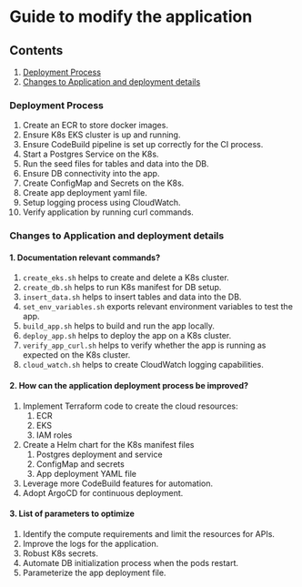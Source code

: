 # Guide to modify the application

## Contents
1. [Deployment Process](#deployment)
2. [Changes to Application and deployment details](#changes)


<a id="deployment"></a>
### Deployment Process

1. Create an ECR to store docker images.
2. Ensure K8s EKS cluster is up and running.
3. Ensure CodeBuild pipeline is set up correctly for the CI process.
4. Start a Postgres Service on the K8s.
5. Run the seed files for tables and data into the DB.
6. Ensure DB connectivity into the app.
7. Create ConfigMap and Secrets on the K8s.
8. Create app deployment yaml file.
9. Setup logging process using CloudWatch.
10. Verify application by running curl commands.

<a id="changes"></a>
### Changes to Application and deployment details

#### 1. Documentation relevant commands?

1. ``` create_eks.sh ``` helps to create and delete a K8s cluster.
2. ``` create_db.sh ``` helps to run K8s manifest for DB setup.
3. ``` insert_data.sh ``` helps to insert tables and data into the DB.
4. ``` set_env_variables.sh ``` exports relevant environment variables to test the app.
5. ``` build_app.sh ``` helps to build and run the app locally.
6. ``` deploy_app.sh ``` helps to deploy the app on a K8s cluster.
7. ``` verify_app_curl.sh ``` helps to verify whether the app is running as expected on the K8s cluster.
8. ``` cloud_watch.sh ``` helps to create CloudWatch logging capabilities.


#### 2. How can the application deployment process be improved?

1. Implement Terraform code to create the cloud resources:
   1. ECR
   2. EKS
   3. IAM roles
2. Create a Helm chart for the K8s manifest files
   1. Postgres deployment and service
   2. ConfigMap and secrets
   3. App deployment YAML file
3. Leverage more CodeBuild features for automation.
4. Adopt ArgoCD for continuous deployment.

#### 3. List of parameters to optimize

1. Identify the compute requirements and limit the resources for APIs.
2. Improve the logs for the application.
3. Robust K8s secrets.
4. Automate DB initialization process when the pods restart.
5. Parameterize the app deployment file.
